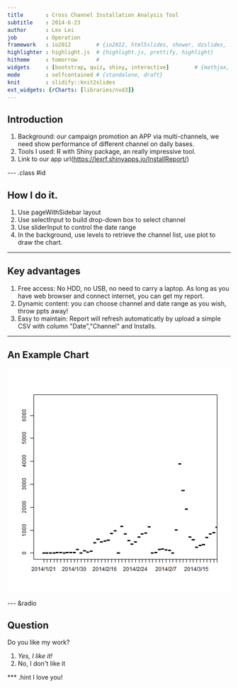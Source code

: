 ```yaml
---
title       : Cross Channel Installation Analysis Tool
subtitle    : 2014-6-23
author      : Lex Lei
job         : Operation
framework   : io2012        # {io2012, html5slides, shower, dzslides, ...}
highlighter : highlight.js  # {highlight.js, prettify, highlight}
hitheme     : tomorrow      # 
widgets     : [bootstrap, quiz, shiny, interactive]        # {mathjax, quiz, bootstrap}
mode        : selfcontained # {standalone, draft}
knit        : slidify::knit2slides
ext_widgets: {rCharts: [libraries/nvd3]}
---
```


## Introduction

1. Background: our campaign promotion an APP via multi-channels, we need show performance of different channel on daily bases.
2. Tools I used: R with Shiny package, an really impressive tool.
3. Link to our app url(https://lexrf.shinyapps.io/InstallReport/)

--- .class #id 

## How I do it.

1. Use pageWithSidebar layout
2. Use selectInput to build drop-down box to select channel
3. Use sliderInput to control the date range
4. In the background, use levels to retrieve the channel list, use plot to draw the chart.

---

## Key advantages

1. Free access: No HDD, no USB, no need to carry a laptop. As long as you have web browser and connect internet, you can get my report. 
2. Dynamic content: you can choose channel and date range as you wish, throw ppts away!
3. Easy to maintain: Report will refresh automaticatly by upload a simple CSV with column "Date","Channel" and Installs.

---

## An Example Chart

![plot of chunk unnamed-chunk-1](figure/unnamed-chunk-1.png) 

--- &radio

## Question 

Do you like my work?

1. _Yes, I like it!_
2. No, I don't like it

*** .hint
I love you!




